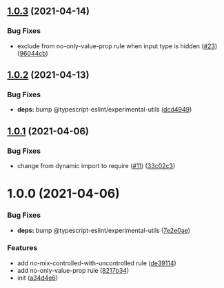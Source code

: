 ## [1.0.3](https://github.com/kotarella1110/eslint-plugin-react-form-fields/compare/v1.0.2...v1.0.3) (2021-04-14)

### Bug Fixes

- exclude from no-only-value-prop rule when input type is hidden ([#23](https://github.com/kotarella1110/eslint-plugin-react-form-fields/issues/23)) ([96044cb](https://github.com/kotarella1110/eslint-plugin-react-form-fields/commit/96044cb3e6796838729456b8ec2f879a12ac8198))

## [1.0.2](https://github.com/kotarella1110/eslint-plugin-react-form-fields/compare/v1.0.1...v1.0.2) (2021-04-13)

### Bug Fixes

- **deps:** bump @typescript-eslint/experimental-utils ([dcd4949](https://github.com/kotarella1110/eslint-plugin-react-form-fields/commit/dcd49491bad627e770308c147a41686763497b62))

## [1.0.1](https://github.com/kotarella1110/eslint-plugin-react-form-fields/compare/v1.0.0...v1.0.1) (2021-04-06)

### Bug Fixes

- change from dynamic import to require ([#11](https://github.com/kotarella1110/eslint-plugin-react-form-fields/issues/11)) ([33c02c3](https://github.com/kotarella1110/eslint-plugin-react-form-fields/commit/33c02c319d8ffaad793e11d723d3661b2c9f6ab0))

# 1.0.0 (2021-04-06)

### Bug Fixes

- **deps:** bump @typescript-eslint/experimental-utils ([7e2e0ae](https://github.com/kotarella1110/eslint-plugin-react-form-fields/commit/7e2e0ae5a501cd7d40652945f2c984190bb13086))

### Features

- add no-mix-controlled-with-uncontrolled rule ([de39114](https://github.com/kotarella1110/eslint-plugin-react-form-fields/commit/de3911420cf5c7f14db84013dd4627e55077863b))
- add no-only-value-prop rule ([8217b34](https://github.com/kotarella1110/eslint-plugin-react-form-fields/commit/8217b34a7f31ebcfec2292fab3193cbb798008cc))
- init ([a34d4e6](https://github.com/kotarella1110/eslint-plugin-react-form-fields/commit/a34d4e6e17a64be1b4b0a08306e566e43659acb2))
